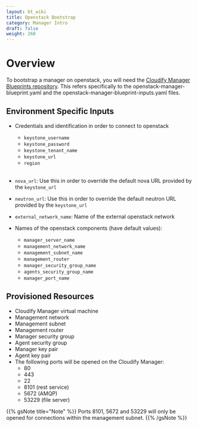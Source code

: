 ```yaml
---
layout: bt_wiki
title: Openstack Bootstrap
category: Manager Intro
draft: false
weight: 260
---
```


# Overview

To bootstrap a manager on openstack, you will need the [Cloudify Manager Blueprints repository](https://github.com/cloudify-cosmo/cloudify-manager-blueprints). 
This refers specifically to the openstack-manager-blueprint.yaml and the openstack-manager-blueprint-inputs.yaml files.

## Environment Specific Inputs

- Credentials and identification in order to connect to openstack
    - `keystone_username`
    - `keystone_password`
    - `keystone_tenant_name`
    - `keystone_url`
    - `region`
<br></br>
- `nova_url`: Use this in order to override the default nova URL provided by the `keystone_url`
- `neutron_url`: Use this in order to override the default neutron URL provided by the `keystone_url`
- `external_network_name`: Name of the external openstack network

- Names of the openstack components (have default values):
    - `manager_server_name`
    - `management_network_name`
    - `management_subnet_name`
    - `management_router`
    - `manager_security_group_name`
    - `agents_security_group_name`
    - `manager_port_name`

## Provisioned Resources

- Cloudify Manager virtual machine
- Management network
- Management subnet
- Management router
- Manager security group
- Agent security group
- Manager key pair
- Agent key pair
- The following ports will be opened on the Cloudify Manager:
    - 80
    - 443
    - 22
    - 8101 (rest service)
    - 5672 (AMQP)
    - 53229 (file server)

{{% gsNote title="Note" %}}
Ports 8101, 5672 and 53229 will only be opened for connections within the management subnet.
{{% /gsNote %}}